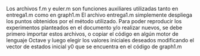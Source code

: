 Los archivos f.m y euler.m son funciones auxiliares utilizadas tanto en entrega1.m como en graph1.m
El archivo entrega1.m simplemente despliega los puntos obtenidos por el método utilizado. 
Para poder reproducir los experimentos planteados en el documento y/o realizar nuevos, se debe primero importar estos archivos, o copiar el código en algún motor de lenguaje Octave y luego elegir los valores iniciales deseados modificando el vector de estados inicial y0 que se encuentra en el código de graph1.m
